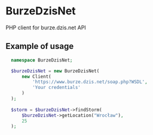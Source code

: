 # BurzeDzisNet

PHP client for burze.dzis.net API

## Example of usage
```php
  namespace BurzeDzisNet;

  $burzeDzisNet = new BurzeDzisNet(
      new Client(
          'https://www.burze.dzis.net/soap.php?WSDL',
          'Your credentials'
      )
  );
  
  $storm = $burzeDzisNet->findStorm(
      $burzeDzisNet->getLocation("Wrocław"),
      25
  );  
```
